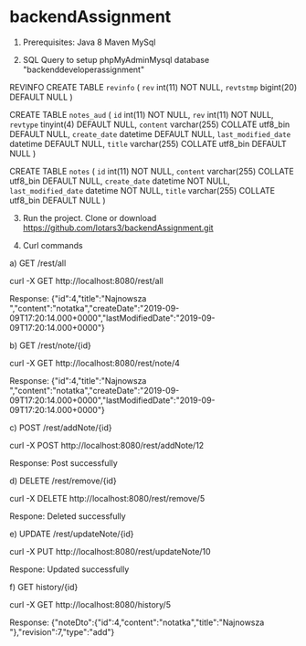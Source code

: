 # backendAssignment

1) Prerequisites:
Java 8
Maven
MySql

2) SQL Query to setup phpMyAdminMysql database "backenddeveloperassignment"

REVINFO
CREATE TABLE `revinfo` (
  `rev` int(11) NOT NULL,
  `revtstmp` bigint(20) DEFAULT NULL
) 

CREATE TABLE `notes_aud` (
  `id` int(11) NOT NULL,
  `rev` int(11) NOT NULL,
  `revtype` tinyint(4) DEFAULT NULL,
  `content` varchar(255) COLLATE utf8_bin DEFAULT NULL,
  `create_date` datetime DEFAULT NULL,
  `last_modified_date` datetime DEFAULT NULL,
  `title` varchar(255) COLLATE utf8_bin DEFAULT NULL
) 

CREATE TABLE `notes` (
  `id` int(11) NOT NULL,
  `content` varchar(255) COLLATE utf8_bin DEFAULT NULL,
  `create_date` datetime NOT NULL,
  `last_modified_date` datetime NOT NULL,
  `title` varchar(255) COLLATE utf8_bin DEFAULT NULL
)

3) Run the project. Clone or download https://github.com/lotars3/backendAssignment.git

4) Curl commands

a) GET /rest/all 

curl -X GET   http://localhost:8080/rest/all

Response:
{"id":4,"title":"Najnowsza ","content":"notatka","createDate":"2019-09-09T17:20:14.000+0000","lastModifiedDate":"2019-09-09T17:20:14.000+0000"}

b) GET /rest/note/{id}

curl -X GET http://localhost:8080/rest/note/4 

Response:
{"id":4,"title":"Najnowsza ","content":"notatka","createDate":"2019-09-09T17:20:14.000+0000","lastModifiedDate":"2019-09-09T17:20:14.000+0000"}

c) POST /rest/addNote/{id}

curl -X POST  http://localhost:8080/rest/addNote/12

Response: Post successfully

d) DELETE /rest/remove/{id}

curl -X DELETE http://localhost:8080/rest/remove/5

Respone: Deleted successfully

e) UPDATE /rest/updateNote/{id}

curl -X PUT http://localhost:8080/rest/updateNote/10

Respone: Updated successfully

f) GET history/{id}

curl -X GET http://localhost:8080/history/5

Response: 
{"noteDto":{"id":4,"content":"notatka","title":"Najnowsza "},"revision":7,"type":"add"}

